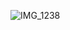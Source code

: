 ![IMG_1238](https://user-images.githubusercontent.com/123922187/215543724-79775093-547c-4ed4-97f2-603305d5aa7c.jpg)
